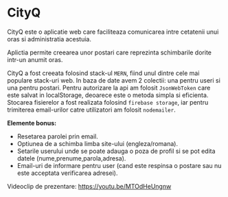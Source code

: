 # CityQ

CityQ este o aplicatie web care faciliteaza comunicarea intre cetatenii unui oras si administratia acestuia.

Aplictia permite creearea unor postari care reprezinta schimbarile dorite intr-un anumit oras.

CityQ a fost creeata folosind stack-ul `MERN`, fiind unul dintre cele mai populare stack-uri web.
In baza de date avem 2 colectii: una pentru useri si una pentru postari.
Pentru autorizare la api am folosit `JsonWebToken` care este salvat in localStorage, deoarece este o metoda simpla si eficienta.
Stocarea fisierelor a fost realizata folosind `firebase storage`, iar pentru trimiterea email-urilor catre utilizatori am folosit `nodemailer`.


**Elemente bonus:**
- Resetarea parolei prin email.
- Optiunea de a schimba limba site-ului (engleza/romana).
- Setarile userului unde se poate adauga o poza de profil si se pot edita datele (nume,prenume,parola,adresa).
- Email-uri de informare pentru user (cand este respinsa o postare sau nu este acceptata verificarea adresei).

Videoclip de prezentare: https://youtu.be/MTOdHeUngnw
